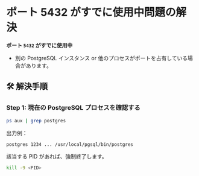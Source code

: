 # ポート 5432 がすでに使用中問題の解決

**ポート `5432` がすでに使用中**

- 別の PostgreSQL インスタンス or 他のプロセスがポートを占有している場合があります。

## 🛠️ 解決手順

### Step 1: 現在の PostgreSQL プロセスを確認する

```bash
ps aux | grep postgres
```

出力例：

```
postgres 1234 ... /usr/local/pgsql/bin/postgres
```

該当する PID があれば、強制終了します。

```bash
kill -9 <PID>
```
